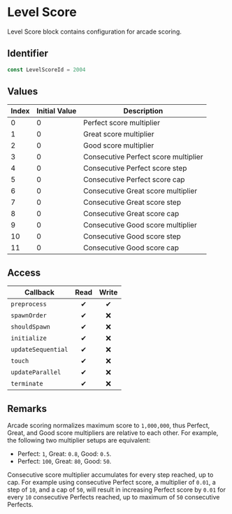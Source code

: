 # Level Score

Level Score block contains configuration for arcade scoring.

## Identifier

```ts
const LevelScoreId = 2004
```

## Values

| Index | Initial Value | Description                          |
| ----- | ------------- | ------------------------------------ |
| 0     | 0             | Perfect score multiplier             |
| 1     | 0             | Great score multiplier               |
| 2     | 0             | Good score multiplier                |
| 3     | 0             | Consecutive Perfect score multiplier |
| 4     | 0             | Consecutive Perfect score step       |
| 5     | 0             | Consecutive Perfect score cap        |
| 6     | 0             | Consecutive Great score multiplier   |
| 7     | 0             | Consecutive Great score step         |
| 8     | 0             | Consecutive Great score cap          |
| 9     | 0             | Consecutive Good score multiplier    |
| 10    | 0             | Consecutive Good score step          |
| 11    | 0             | Consecutive Good score cap           |

## Access

| Callback           | Read | Write |
| ------------------ | :--: | :---: |
| `preprocess`       |  ✔   |   ✔   |
| `spawnOrder`       |  ✔   |  ❌   |
| `shouldSpawn`      |  ✔   |  ❌   |
| `initialize`       |  ✔   |  ❌   |
| `updateSequential` |  ✔   |  ❌   |
| `touch`            |  ✔   |  ❌   |
| `updateParallel`   |  ✔   |  ❌   |
| `terminate`        |  ✔   |  ❌   |

## Remarks

Arcade scoring normalizes maximum score to `1,000,000`, thus Perfect, Great, and Good score multipliers are relative to each other. For example, the following two multiplier setups are equivalent:

-   Perfect: `1`, Great: `0.8`, Good: `0.5`.
-   Perfect: `100`, Great: `80`, Good: `50`.

Consecutive score multiplier accumulates for every step reached, up to cap. For example using consecutive Perfect score, a multiplier of `0.01`, a step of `10`, and a cap of `50`, will result in increasing Perfect score by `0.01` for every `10` consecutive Perfects reached, up to maximum of `50` consecutive Perfects.
